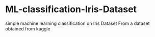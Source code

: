 # ML-classification-Iris-Dataset
simple machine learning classification on Iris Dataset
From a dataset obtained from  kaggle
